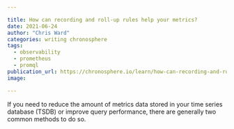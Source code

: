 ```yaml
---

title: How can recording and roll-up rules help your metrics?
date: 2021-06-24
author: "Chris Ward"
categories: writing chronosphere
tags: 
  - observability
  - prometheus
  - promql
publication_url: https://chronosphere.io/learn/how-can-recording-and-roll-up-rules-help-your-metrics/
image:

---
```


If you need to reduce the amount of metrics data stored in your time series database (TSDB) or improve query performance, there are generally two common methods to do so.